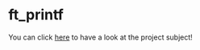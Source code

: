 # ft_printf
You can click [here](https://github.com/limdem/ft_printf/blob/main/en.subject.pdf) to have a look at the project subject!

